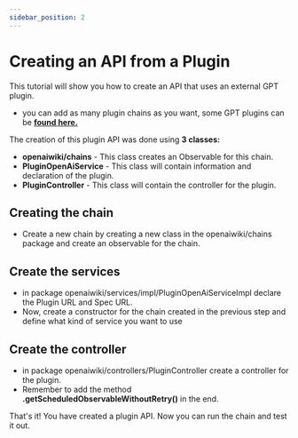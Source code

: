 ```yaml
---
sidebar_position: 2
---
```


# Creating an API from a Plugin

This tutorial will show you how to create an API that uses an external GPT plugin. 
 - you can add as many plugin chains as you want, some GPT plugins can be **[found here.](https://www.wellknown.ai/)**

The creation of this plugin API was done using **3 classes:** 
 - **openaiwiki/chains** - This class creates an Observable for this chain.
 - **PluginOpenAiService** - This class will contain information and declaration of the plugin.
 - **PluginController** - This class will contain the controller for the plugin.

## Creating the chain
 - Create a new chain by creating a new class in the openaiwiki/chains package and create an observable for the chain.

## Create the services
 - in package openaiwiki/services/impl/PluginOpenAiServiceImpl declare the Plugin URL and Spec URL.
 - Now, create a constructor for the chain created in the previous step and define what kind of service you want to use

## Create the controller
- in package openaiwiki/controllers/PluginController create a controller for the plugin.
- Remember to add the method **.getScheduledObservableWithoutRetry()** in the end.

That's it! You have created a plugin API. Now you can run the chain and test it out.